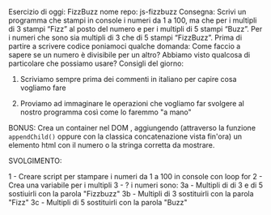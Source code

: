 Esercizio di oggi: FizzBuzz
nome repo: js-fizzbuzz
Consegna:
Scrivi un programma che stampi in console i numeri da 1 a 100,
ma che per i multipli di 3 stampi “Fizz” al posto del numero e per i multipli di 5 stampi “Buzz”.
Per i numeri che sono sia multipli di 3 che di 5 stampi “FizzBuzz”.
Prima di partire a scrivere codice poniamoci qualche domanda:
Come faccio a sapere se un numero è divisibile per un altro?
Abbiamo visto qualcosa di particolare che possiamo usare?
Consigli del giorno:

1. Scriviamo sempre prima dei commenti in italiano per capire cosa vogliamo fare

2. Proviamo ad immaginare le operazioni che vogliamo far svolgere al nostro programma così come lo faremmo "a mano"

BONUS:
Crea un container nel DOM , aggiungendo (attraverso la funzione `appendChild()` oppure con la classica concatenazione vista fin'ora) un elemento html con il numero o la stringa corretta da mostrare.

SVOLGIMENTO:

1 - Creare script per stampare i numeri da 1 a 100 in console con loop for
2 - Crea una variabile per i multipli
3 - ? i numeri sono:
    3a - Multipli di di 3 e di 5 sostiuirli con la parola "Fizzbuzz"
    3b - Multipli di 3 sostituirli con la parola "Fizz"
    3c - Multipli di 5 sostituirli con la parola "Buzz"